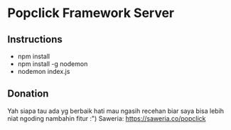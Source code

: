 # Popclick Framework Server

## Instructions
- npm install
- npm install -g nodemon
- nodemon index.js

## Donation
Yah siapa tau ada yg berbaik hati mau ngasih recehan biar saya bisa lebih niat ngoding nambahin fitur :")
Saweria: https://saweria.co/popclick
